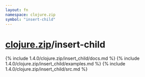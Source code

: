 ```yaml
---
layout: fn
namespace: clojure.zip
symbol: "insert-child"
---
```


# [clojure.zip](../)/insert-child

{% include 1.4.0/clojure.zip/insert_child/docs.md %}
{% include 1.4.0/clojure.zip/insert_child/examples.md %}
{% include 1.4.0/clojure.zip/insert_child/src.md %}


